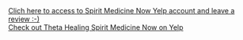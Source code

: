 <div id="yelp-biz-badge-plain-Q7TE5KjLKdJdpTx7RC-G4g"><a href="http://yelp.com/biz/theta-healing-and-spirit-medicine-now-brooklyn-3?utm_medium=badge_button&amp;utm_source=biz_review_badge" target="_blank">Clich here to access to Spirit Medicine Now Yelp account and leave a review :-) </a></div>
<div id="yelp-biz-badge-plain-Q7TE5KjLKdJdpTx7RC-G4g"><a href="http://yelp.com/biz/theta-healing-and-spirit-medicine-now-brooklyn-3?utm_medium=badge_button&amp;utm_source=biz_review_badge" target="_blank">Check out Theta Healing Spirit Medicine Now on Yelp</a></div>    <script>(function(d, t) {var g = d.createElement(t);var s = d.getElementsByTagName(t)[0];g.id = "yelp-biz-badge-script-plain-Q7TE5KjLKdJdpTx7RC-G4g";g.src = "//yelp.com/biz_badge_js/en_US/plain/Q7TE5KjLKdJdpTx7RC-G4g.js";s.parentNode.insertBefore(g, s);}(document, 'script'));</script>
